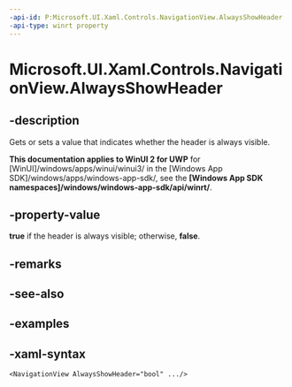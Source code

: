 ```yaml
---
-api-id: P:Microsoft.UI.Xaml.Controls.NavigationView.AlwaysShowHeader
-api-type: winrt property
---
```

<!-- Property syntax.
public bool AlwaysShowHeader { get;  set; }
-->

# Microsoft.UI.Xaml.Controls.NavigationView.AlwaysShowHeader


## -description

Gets or sets a value that indicates whether the header is always visible.


**This documentation applies to WinUI 2 for UWP** for [WinUI]/windows/apps/winui/winui3/ in the [Windows App SDK]/windows/apps/windows-app-sdk/, see the **[Windows App SDK namespaces]/windows/windows-app-sdk/api/winrt/**.

## -property-value

**true** if the header is always visible; otherwise, **false**.


## -remarks


## -see-also


## -examples


## -xaml-syntax

```xaml
<NavigationView AlwaysShowHeader="bool" .../>
```


